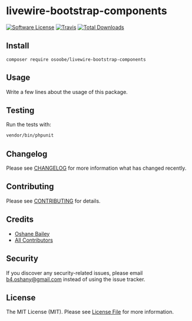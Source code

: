 # livewire-bootstrap-components

[![Software License](https://img.shields.io/badge/license-MIT-brightgreen.svg?style=flat-square)](LICENSE.md)
[![Travis](https://img.shields.io/travis/osoobe/livewire-bootstrap-components.svg?style=flat-square)]()
[![Total Downloads](https://img.shields.io/packagist/dt/osoobe/livewire-bootstrap-components.svg?style=flat-square)](https://packagist.org/packages/osoobe/livewire-bootstrap-components)

## Install
`composer require osoobe/livewire-bootstrap-components`

## Usage
Write a few lines about the usage of this package.

## Testing
Run the tests with:

``` bash
vendor/bin/phpunit
```

## Changelog
Please see [CHANGELOG](CHANGELOG.md) for more information what has changed recently.

## Contributing
Please see [CONTRIBUTING](CONTRIBUTING.md) for details.

## Credits

- [Oshane Bailey](https://github.com/osoobe)
- [All Contributors](https://github.com/osoobe/livewire-bootstrap-components/contributors)

## Security
If you discover any security-related issues, please email b4.oshany@gmail.com instead of using the issue tracker.

## License
The MIT License (MIT). Please see [License File](/LICENSE.md) for more information.